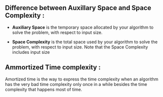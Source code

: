 


## Difference between Auxillary Space and Space Complexity  : 
- **Auxiliary Space** is the temporary space allocated by your algorithm to solve the problem, with respect to input size.

- **Space Complexity** is the total space used by your algorithm to solve the problem, with respect to input size. Note that the Space Complexity includes input size


## Ammortized Time complexity :
Amortized time is the way to express the time complexity when an algorithm has the very bad time complexity only once in a while besides the time complexity that happens most of time.
